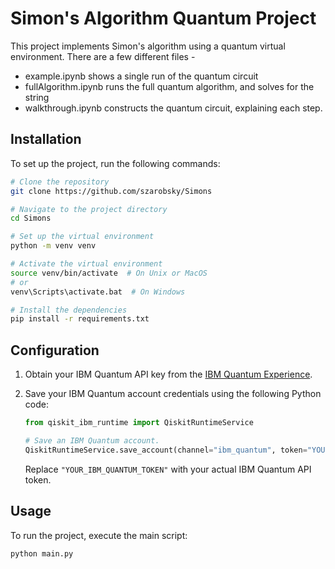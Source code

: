 # Simon's Algorithm Quantum Project

This project implements Simon's algorithm using a quantum virtual environment. There are a few different files - 
- example.ipynb shows a single run of the quantum circuit
- fullAlgorithm.ipynb runs the full quantum algorithm, and solves for the string
- walkthrough.ipynb constructs the quantum circuit, explaining each step.


## Installation

To set up the project, run the following commands:

```sh
# Clone the repository
git clone https://github.com/szarobsky/Simons

# Navigate to the project directory
cd Simons

# Set up the virtual environment
python -m venv venv

# Activate the virtual environment
source venv/bin/activate  # On Unix or MacOS
# or
venv\Scripts\activate.bat  # On Windows

# Install the dependencies
pip install -r requirements.txt
```

## Configuration

1. Obtain your IBM Quantum API key from the [IBM Quantum Experience](https://quantum-computing.ibm.com/).

2. Save your IBM Quantum account credentials using the following Python code:
    ```python
    from qiskit_ibm_runtime import QiskitRuntimeService

    # Save an IBM Quantum account.
    QiskitRuntimeService.save_account(channel="ibm_quantum", token="YOUR_IBM_QUANTUM_TOKEN")
    ```

    Replace `"YOUR_IBM_QUANTUM_TOKEN"` with your actual IBM Quantum API token.

## Usage

To run the project, execute the main script:
```sh
python main.py
```